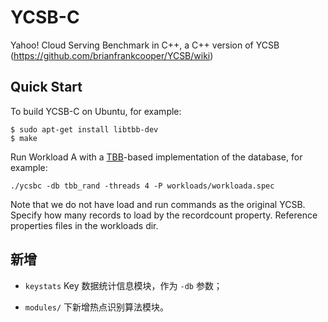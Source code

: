 # YCSB-C

Yahoo! Cloud Serving Benchmark in C++, a C++ version of YCSB (https://github.com/brianfrankcooper/YCSB/wiki)

## Quick Start

To build YCSB-C on Ubuntu, for example:

```
$ sudo apt-get install libtbb-dev
$ make
```

Run Workload A with a [TBB](https://www.threadingbuildingblocks.org)-based
implementation of the database, for example:

```
./ycsbc -db tbb_rand -threads 4 -P workloads/workloada.spec
```

Note that we do not have load and run commands as the original YCSB. Specify
how many records to load by the recordcount property. Reference properties
files in the workloads dir.

## 新增

* `keystats` Key 数据统计信息模块，作为 `-db` 参数；

* `modules/` 下新增热点识别算法模块。
